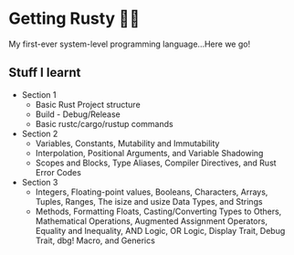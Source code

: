 # Getting Rusty 🧓🏻

My first-ever system-level programming language...Here we go!

## Stuff I learnt
<ul>
  <li>Section 1
    <ul>
      <li>Basic Rust Project structure</li>
      <li>Build - Debug/Release</li>
      <li>Basic rustc/cargo/rustup commands</li>
    </ul>
  </li>
  <li>Section 2
    <ul>
      <li>Variables, Constants, Mutability and Immutability</li>
      <li>Interpolation, Positional Arguments, and Variable Shadowing</li>
      <li>Scopes and Blocks, Type Aliases, Compiler Directives, and Rust Error Codes</li>
    </ul>
  </li>
  <li>Section 3
    <ul>
      <li>Integers, Floating-point values, Booleans, Characters, Arrays, Tuples, Ranges, The isize and usize Data Types, and Strings</li>
      <li>Methods, Formatting Floats, Casting/Converting Types to Others, Mathematical Operations, Augmented Assignment Operators, Equality and Inequality, AND Logic, OR Logic, Display Trait, Debug Trait, dbg! Macro, and Generics</li>
    </ul>
  </li>
</ul>

